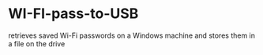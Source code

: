# WI-FI-pass-to-USB
retrieves saved Wi-Fi passwords on a Windows machine and stores them in a file on the drive
